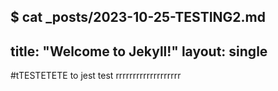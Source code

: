 $ cat _posts/2023-10-25-TESTING2.md
---
title:  "Welcome to Jekyll!"
layout: single
---

#tTESTETETE to jest test
rrrrrrrrrrrrrrrrrrr
